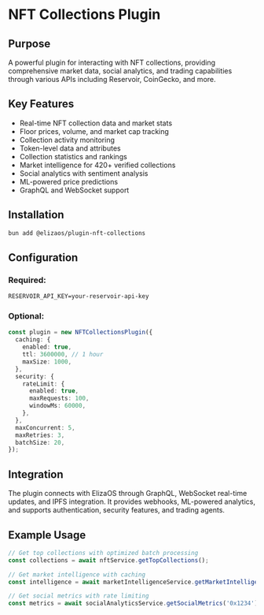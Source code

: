 # NFT Collections Plugin

## Purpose

A powerful plugin for interacting with NFT collections, providing comprehensive market data, social analytics, and trading capabilities through various APIs including Reservoir, CoinGecko, and more.

## Key Features

- Real-time NFT collection data and market stats
- Floor prices, volume, and market cap tracking
- Collection activity monitoring
- Token-level data and attributes
- Collection statistics and rankings
- Market intelligence for 420+ verified collections
- Social analytics with sentiment analysis
- ML-powered price predictions
- GraphQL and WebSocket support

## Installation

```bash
bun add @elizaos/plugin-nft-collections
```

## Configuration

### Required:

```env
RESERVOIR_API_KEY=your-reservoir-api-key
```

### Optional:

```typescript
const plugin = new NFTCollectionsPlugin({
  caching: {
    enabled: true,
    ttl: 3600000, // 1 hour
    maxSize: 1000,
  },
  security: {
    rateLimit: {
      enabled: true,
      maxRequests: 100,
      windowMs: 60000,
    },
  },
  maxConcurrent: 5,
  maxRetries: 3,
  batchSize: 20,
});
```

## Integration

The plugin connects with ElizaOS through GraphQL, WebSocket real-time updates, and IPFS integration. It provides webhooks, ML-powered analytics, and supports authentication, security features, and trading agents.

## Example Usage

```typescript
// Get top collections with optimized batch processing
const collections = await nftService.getTopCollections();

// Get market intelligence with caching
const intelligence = await marketIntelligenceService.getMarketIntelligence('0x1234');

// Get social metrics with rate limiting
const metrics = await socialAnalyticsService.getSocialMetrics('0x1234');
```
